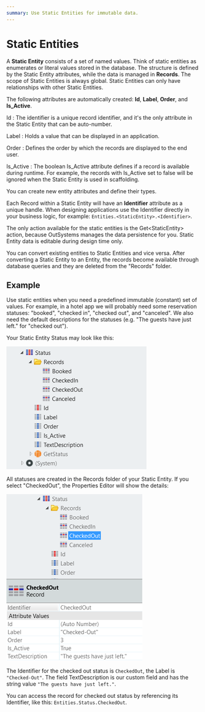 ```yaml
---
summary: Use Static Entities for immutable data.
---
```


# Static Entities

A **Static Entity** consists of a set of named values. Think of static entities as enumerates or literal values stored in the database. The structure is defined by the Static Entity attributes, while the data is managed in **Records**. The scope of Static Entities is always global. Static Entities can only have relationships with other Static Entities.

The following attributes are automatically created: **Id**, **Label**, **Order**, and **Is_Active**. 

Id
:   The identifier is a unique record identifier, and it's the only attribute in the Static Entity that can be auto-number.

Label
:   Holds a value that can be displayed in an application.

Order
:   Defines the order by which the records are displayed to the end user.

Is_Active
:   The boolean Is_Active attribute defines if a record is available during runtime. For example, the records with Is_Active set to false will be ignored when the Static Entity is used in scaffolding.

You can create new entity attributes and define their types.

Each Record within a Static Entity will have an **Identifier** attribute as a unique handle. When designing applications use the Identifier directly in your business logic, for example: `Entities.<StaticEntity>.<Identifier>`.

The only action available for the static entities is the Get&lt;StaticEntity&gt; action, because OutSystems manages the data persistence for you. Static Entity data is editable during design time only.

You can convert existing entities to Static Entities and vice versa. After converting a Static Entity to an Entity, the records become available through database queries and they are deleted from the "Records" folder.

## Example

Use static entities when you need a predefined immutable (constant) set of values. For example, in a hotel app we will probably need some reservation statuses: "booked", "checked in", "checked out", and "canceled". We also need the default descriptions for the statuses (e.g. "The guests have just left." for "checked out").

Your Static Entity Status may look like this:

![Static Entity example](images/static-entity-example.png)

All statuses are created in the Records folder of your Static Entity. If you select "CheckedOut", the Properties Editor will show the details:

![Static Entity - a Record example](images/static-entity-record-example.png)

The Identifier for the checked out status is `CheckedOut`, the Label is `"Checked-Out"`. The field TextDescription is our custom field and has the string value `"The guests have just left."`.

You can access the record for checked out status by referencing its Identifier, like this: `Entities.Status.CheckedOut`.
